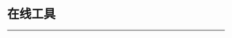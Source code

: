 
  # 在线工具
  ---

  <Common-LinkList :linkList='{"name":"在线工具","item":[{"link":"https://greasyfork.org/zh-CN/help/installing-user-scripts","icon":"https://greasyfork.org/favicon.ico","text":"GreasyFork脚本"},{"link":"http://24mail.chacuo.net/","icon":"http://24mail.chacuo.net/favicon.ico","text":"十分钟邮箱"},{"link":"https://www.materialtools.com/","icon":"https://www.materialtools.com/favicon.ico","text":"临时短信接收"},{"link":"https://wx.qq.com/","icon":"/aLinks/logo.png","text":"微信网页版"},{"link":"https://chartcube.alipay.com/","icon":"https://chartcube.alipay.com/favicon.ico","text":"在线图表制作"},{"link":"https://123apps.com/cn/","icon":"https://123apps.com/favicon.ico","text":"123apps"},{"link":"https://tools.miku.ac/","icon":"https://tools.miku.ac/favicon.ico","text":"MikuTools"},{"link":"https://jm.wps.cn/","icon":"/aLinks/logo.png","text":"智能PPT"},{"link":"https://www.draw.io/?lang=zh","icon":"https://www.draw.io/favicon.ico","text":"在线脑图-draw.io"},{"link":"https://naotu.baidu.com/","icon":"https://naotu.baidu.com/favicon.ico","text":"百度脑图"},{"link":"https://cli.im/","icon":"/aLinks/logo.png","text":"草料二维码"},{"link":"https://jianwai.netease.com/index/0","icon":"https://jianwai.netease.com/favicon.ico","text":"网易见外"},{"link":"http://tool.mkblog.cn/","icon":"http://tool.mkblog.cn/favicon.ico","text":"孟坤工具箱"},{"link":"https://www.51240.com/","icon":"https://www.51240.com/favicon.ico","text":"便民查询网"},{"link":"https://www.ageeye.cn/","icon":"/aLinks/logo.png","text":"地图制作分享"},{"link":"https://www.autodraw.com/","icon":"/aLinks/logo.png","text":"AutoDraw"},{"link":"http://shipinyu.com/","icon":"/aLinks/logo.png","text":"视频鱼"},{"link":"http://yciyun.com/","icon":"/aLinks/logo.png","text":"易词云"},{"link":"http://p.haoii123.com/","icon":"/aLinks/logo.png","text":"在线排版工具"},{"link":"https://convertio.co/zh/","icon":"https://convertio.co/favicon.ico","text":"文件转换器"},{"link":"http://www.cnplugins.com/","icon":"http://www.cnplugins.com/favicon.ico","text":"chrome插件网"},{"link":"https://www.99cankao.com/","icon":"https://www.99cankao.com/favicon.ico","text":"99参考计算网"},{"link":"https://www.onlineocr.net/","icon":"https://www.onlineocr.net/favicon.ico","text":"在线OCR识别"},{"link":"https://www.52doutu.cn/","icon":"https://www.52doutu.cn/favicon.ico","text":"我爱斗图"},{"link":"https://cn.onlineconvert.com/","icon":"https://cn.onlineconvert.com/favicon.ico","text":"在线转换器"}]}'/>
  